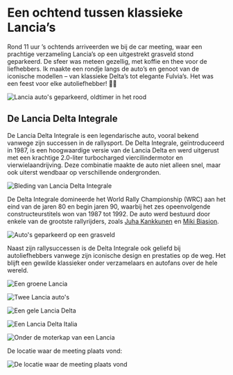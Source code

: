 # Een ochtend tussen klassieke Lancia’s

Rond 11 uur ’s ochtends arriveerden we bij de car meeting, waar een prachtige verzameling Lancia’s op een uitgestrekt grasveld stond geparkeerd. De sfeer was meteen gezellig, met koffie en thee voor de liefhebbers. Ik maakte een rondje langs de auto’s en genoot van de iconische modellen – van klassieke Delta’s tot elegante Fulvia’s. Het was een feest voor elke autoliefhebber! 🚗✨

![Lancia auto's geparkeerd, oldtimer in het rood](https://ik.imagekit.io/rhn00jwt/tr:w-900/2018-09-09-lancia-dag/lancia-dag-collage-04.jpg?updatedAt=1740950273796)



## De Lancia Delta Integrale
De Lancia Delta Integrale is een legendarische auto, vooral bekend vanwege zijn successen in de rallysport. De Delta Integrale, geïntroduceerd in 1987, is een hoogwaardige versie van de Lancia Delta en werd uitgerust met een krachtige 2.0-liter turbocharged viercilindermotor en vierwielaandrijving. Deze combinatie maakte de auto niet alleen snel, maar ook uiterst wendbaar op verschillende ondergronden.

![Bleding van Lancia Delta Integrale](https://ik.imagekit.io/rhn00jwt/tr:w-900/2018-09-09-lancia-dag/HN_2274-10.JPG?updatedAt=1740946290672)

De Delta Integrale domineerde het World Rally Championship (WRC) aan het eind van de jaren 80 en begin jaren 90, waarbij het zes opeenvolgende constructeurstitels won van 1987 tot 1992. De auto werd bestuurd door enkele van de grootste rallyrijders, zoals [Juha Kankkunen](https://nl.wikipedia.org/wiki/Juha_Kankkunen#1990-1992:_Lancia) en [Miki Biasion](https://nl.wikipedia.org/wiki/Miki_Biasion#1984-1991:_Lancia).

![Auto's geparkeerd op een grasveld](https://ik.imagekit.io/rhn00jwt/tr:w-900/2018-09-09-lancia-dag/lancia-dag-collage-03.jpg?updatedAt=1740950049025)

Naast zijn rallysuccessen is de Delta Integrale ook geliefd bij autoliefhebbers vanwege zijn iconische design en prestaties op de weg. Het blijft een gewilde klassieker onder verzamelaars en autofans over de hele wereld.

![Een groene Lancia](https://ik.imagekit.io/rhn00jwt/tr:w-900/2018-09-09-lancia-dag/HN_2267-08.JPG?updatedAt=1740946289792)

![Twee Lancia auto's](https://ik.imagekit.io/rhn00jwt/tr:w-900/2018-09-09-lancia-dag/lancia-dag-collage-01.jpg?updatedAt=1740949838524)

![Een gele Lancia Delta](https://ik.imagekit.io/rhn00jwt/tr:w-900/2018-09-09-lancia-dag/HN_2261-06.JPG?updatedAt=1740946287831)

![Een Lancia Delta Italia](https://ik.imagekit.io/rhn00jwt/tr:w-900/2018-09-09-lancia-dag/HN_2250-03.JPG?updatedAt=1740946288054)

![Onder de moterkap van een Lancia](https://ik.imagekit.io/rhn00jwt/tr:w-900/2018-09-09-lancia-dag/lancia-dag-collage-02.jpg?updatedAt=1740949838496)

De locatie waar de meeting plaats vond:

![De locatie waar de meeting plaats vond](https://ik.imagekit.io/rhn00jwt/tr:w-900/2018-09-09-lancia-dag/HN_2285-13.JPG?updatedAt=1740946287406)